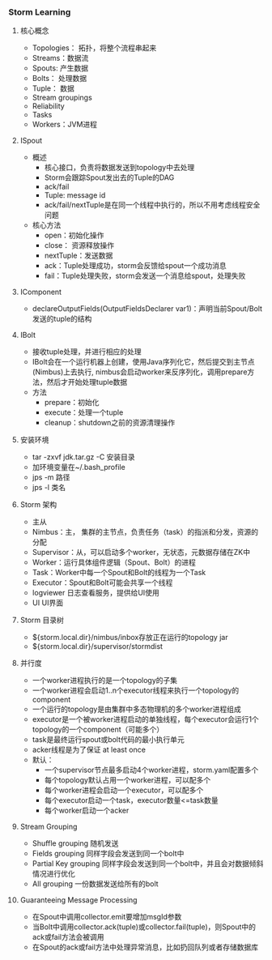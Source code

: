 ### Storm Learning

1. 核心概念
    - Topologies： 拓扑，将整个流程串起来
    - Streams：数据流
    - Spouts: 产生数据
    - Bolts： 处理数据
    - Tuple： 数据
    - Stream groupings
    - Reliability
    - Tasks
    - Workers：JVM进程
    
2. ISpout
    - 概述  
        - 核心接口，负责将数据发送到topology中去处理
        - Storm会跟踪Spout发出去的Tuple的DAG
        - ack/fail
        - Tuple: message id
        - ack/fail/nextTuple是在同一个线程中执行的，所以不用考虑线程安全问题
    - 核心方法
        - open：初始化操作
        - close： 资源释放操作
        - nextTuple：发送数据
        - ack：Tuple处理成功，storm会反馈给spout一个成功消息
        - fail：Tuple处理失败，storm会发送一个消息给spout，处理失败
       
3. IComponent 
    - declareOutputFields(OutputFieldsDeclarer var1)：声明当前Spout/Bolt发送的tuple的结构 

4. IBolt
    - 接收tuple处理，并进行相应的处理
    - IBolt会在一个运行机器上创建，使用Java序列化它，然后提交到主节点(Nimbus)上去执行, nimbus会启动worker来反序列化，调用prepare方法，然后才开始处理tuple数据
    - 方法
        - prepare：初始化
        - execute：处理一个tuple
        - cleanup：shutdown之前的资源清理操作
        
5. 安装环境
    - tar -zxvf jdk.tar.gz -C 安装目录
    - 加环境变量在~/.bash_profile
    - jps -m 路径
    - jps -l 类名
    
6. Storm 架构
    - 主从
    - Nimbus：主， 集群的主节点，负责任务（task）的指派和分发，资源的分配
    - Supervisor：从，可以启动多个worker，无状态，元数据存储在ZK中
    - Worker：运行具体组件逻辑（Spout、Bolt）的进程
    - Task：Worker中每一个Spout和Bolt的线程为一个Task
    - Executor：Spout和Bolt可能会共享一个线程
    - logviewer 日志查看服务，提供给UI使用
    - UI UI界面
    
7. Storm 目录树
    - ${storm.local.dir}/nimbus/inbox存放正在运行的topology jar
    - ${storm.local.dir}/supervisor/stormdist 
    
8. 并行度
    - 一个worker进程执行的是一个topology的子集
    - 一个worker进程会启动1..n个executor线程来执行一个topology的component
    - 一个运行的topology是由集群中多态物理机的多个worker进程组成
    - executor是一个被worker进程启动的单独线程，每个executor会运行1个topology的一个component（可能多个）
    - task是最终运行spout或bolt代码的最小执行单元
    - acker线程是为了保证 at least once
    - 默认：
        - 一个supervisor节点最多启动4个worker进程，storm.yaml配置多个
        - 每个topology默认占用一个worker进程，可以配多个
        - 每个worker进程会启动一个executor，可以配多个
        - 每个executor启动一个task，executor数量<=task数量
        - 每个worker启动一个acker
        
9. Stream Grouping
    - Shuffle grouping 随机发送
    - Fields grouping 同样字段会发送到同一个bolt中
    - Partial Key grouping 同样字段会发送到同一个bolt中，并且会对数据倾斜情况进行优化
    - All grouping 一份数据发送给所有的bolt
    
10. Guaranteeing Message Processing
    - 在Spout中调用collector.emit要增加msgId参数
    - 当Bolt中调用collector.ack(tuple)或collector.fail(tuple)，则Spout中的ack或fail方法会被调用
    - 在Spout的ack或fail方法中处理异常消息，比如扔回队列或者存储数据库
    
    
    